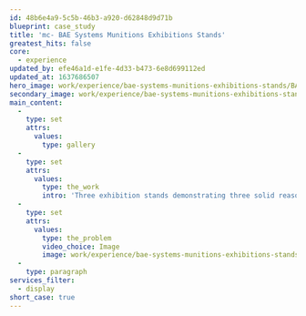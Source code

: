 ```yaml
---
id: 48b6e4a9-5c5b-46b3-a920-d62848d9d71b
blueprint: case_study
title: 'mc- BAE Systems Munitions Exhibitions Stands'
greatest_hits: false
core:
  - experience
updated_by: efe46a1d-e1fe-4d33-b473-6e8d699112ed
updated_at: 1637686507
hero_image: work/experience/bae-systems-munitions-exhibitions-stands/BAE-1-Experience-Munitions-Full-Image.jpg
secondary_image: work/experience/bae-systems-munitions-exhibitions-stands/BAE-1-Experience-Munitions-Secondary-Image.jpg
main_content:
  -
    type: set
    attrs:
      values:
        type: gallery
  -
    type: set
    attrs:
      values:
        type: the_work
        intro: 'Three exhibition stands demonstrating three solid reasons why BAE Systems are the premier partner for ammunition solutions. With exhibition stands, impact is key, along with a short and insightful message. People generally don’t stand and read paragraphs and paragraphs of text, but they are attracted to beautiful imagery, and will walk away remembering your message if you keep it short and sweet. The exhibition stand is a tool; use it wisely.'
  -
    type: set
    attrs:
      values:
        type: the_problem
        video_choice: Image
        image: work/experience/bae-systems-munitions-exhibitions-stands/BAE-1-Experience-Munitions-Large-Image.jpg
  -
    type: paragraph
services_filter:
  - display
short_case: true
---
```

